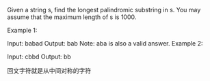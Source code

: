 Given a string s, find the longest palindromic substring in s. You may assume that the maximum length of s is 1000.

Example 1:

Input: babad
Output: bab
Note: aba is also a valid answer.
Example 2:

Input: cbbd
Output: bb
 
回文字符就是从中间对称的字符
